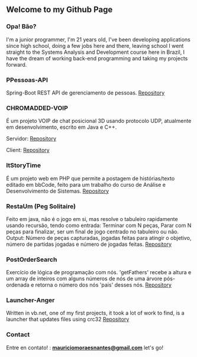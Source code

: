 ## Welcome to my Github Page

### Opa! Bão?

I'm a junior programmer, I'm 21 years old, I've been developing applications since high school, doing a few jobs here and there, leaving school I went straight to the Systems Analysis and Development course here in Brazil, I have the dream of working back-end programming and taking my projects forward.

### PPessoas-API

Spring-Boot REST API de gerenciamento de pessoas.
[Repository](https://github.com/Mauricio-MN/RestaUmJava)

### CHROMADDED-VOIP
É um projeto VOIP de chat posicional 3D usando protocolo UDP, atualmente em desenvolvimento, escrito em Java e C++.

  Servidor: [Repository](https://github.com/Mauricio-MN/CHROMADDED-VOIP)

  Client: [Repository](https://github.com/Mauricio-MN/CHROMADDED-VOIP-CLIENT-BASE)

### ltStoryTime

É um projeto web em PHP que permite a postagem de histórias/texto editado em bbCode, feito para um trabalho do curso de Análise e Desenvolvimento de Sistemas.
[Repository](https://github.com/Mauricio-MN/ltStoryTime)

### RestaUm (Peg Solitaire)

Feito em java, não é o jogo em si, mas resolve o tabuleiro rapidamente usando recursão, tendo como entrada: Terminar com N peças, Parar com N peças para finalizar, ser um final de jogo centrado no tabuleiro ou não.
Output: Número de peças capturadas, jogadas feitas para atingir o objetivo, número de partidas jogadas e número de jogadas feitas.
[Repository](https://github.com/Mauricio-MN/RestaUmJava)

### PostOrderSearch

Exercício de lógica de programação com nós. 'getFathers' recebe a altura e um array de inteiros com alguns números de nós de uma árvore pós-ordenada e retorna o número dos nós 'pais' desses nós.
[Repository](https://github.com/Mauricio-MN/PostOrderSearch)

### Launcher-Anger
Written in vb.net, one of my first projects, it took a lot of work to find, is a launcher that updates files using crc32
[Repository](https://github.com/Mauricio-MN/Launcher-Anger)

### Contact

Entre en contato! : **mauriciomoraesnantes@gmail.com** let's go!
